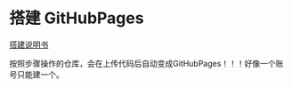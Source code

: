 # 搭建 GitHubPages 

[搭建说明书](https://pages.github.com/)

按照步骤操作的仓库，会在上传代码后自动变成GitHubPages！！！好像一个账号只能建一个。

